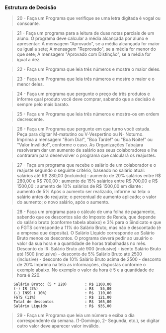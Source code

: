 ### Estrutura de Decisão

> 20 - Faça um Programa que verifique se uma letra digitada é vogal ou consoante.

> 21 - Faça um programa para a leitura de duas notas parciais de um aluno. O programa deve calcular a média alcançada por aluno e apresentar:
> A mensagem "Aprovado", se a média alcançada for maior ou igual a sete;
> A mensagem "Reprovado", se a média for menor do que sete;
> A mensagem "Aprovado com Distinção", se a média for igual a dez.

> 22 - Faça um Programa que leia três números e mostre o maior deles.

> 23 - Faça um Programa que leia três números e mostre o maior e o menor deles.

> 24 - Faça um programa que pergunte o preço de três produtos e informe qual produto você deve comprar, sabendo que a decisão é sempre pelo mais barato.

> 25 - Faça um Programa que leia três números e mostre-os em ordem decrescente.

> 26 - Faça um Programa que pergunte em que turno você estuda.
> Peça para digitar M-matutino ou V-Vespertino ou N- Noturno. Imprima a mensagem "Bom Dia!", "Boa Tarde!" ou "Boa Noite!" ou "Valor Inválido!", conforme o caso.
> As Organizações Tabajara resolveram dar um aumento de salário aos seus colaboradores e lhe contraram para desenvolver o programa que calculará os reajustes.

> 27 - Faça um programa que recebe o salário de um colaborador e o reajuste segundo o seguinte critério, baseado no salário atual:
> salários até R$ 280,00 (incluindo) : aumento de 20%
> salários entre R$ 280,00 e R$ 700,00 : aumento de 15%
> salários entre R$ 700,00 e R$ 1500,00 : aumento de 10%
> salários de R$ 1500,00 em diante : aumento de 5% Após o aumento ser realizado, informe na tela:
> o salário antes do reajuste;
> o percentual de aumento aplicado;
> o valor do aumento;
> o novo salário, após o aumento.

> 28 - Faça um programa para o cálculo de uma folha de pagamento, sabendo que os descontos são do Imposto de Renda, que depende do salário bruto (conforme tabela abaixo) e 3% para o Sindicato e que o FGTS corresponde a 11% do Salário Bruto, mas não é descontado (é a empresa que deposita). O Salário Líquido corresponde ao Salário Bruto menos os descontos. O programa deverá pedir ao usuário o valor da sua hora e a quantidade de horas trabalhadas no mês.
> Desconto do IR:
> Salário Bruto até 900 (inclusive) - isento
> Salário Bruto até 1500 (inclusive) - desconto de 5%
> Salário Bruto até 2500 (inclusive) - desconto de 10%
> Salário Bruto acima de 2500 - desconto de 20% Imprima na tela as informações, dispostas conforme o exemplo abaixo. No exemplo o valor da hora é 5 e a quantidade de hora é 220.

        Salário Bruto: (5 * 220)        : R$ 1100,00
        (-) IR (5%)                     : R$   55,00
        (-) INSS ( 10%)                 : R$  110,00
        FGTS (11%)                      : R$  121,00
        Total de descontos              : R$  165,00
        Salário Liquido                 : R$  935,00

> 29 - Faça um Programa que leia um número e exiba o dia correspondente da semana. (1-Domingo, 2- Segunda, etc.), se digitar outro valor deve aparecer valor inválido.
